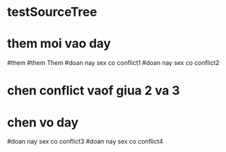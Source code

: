 # testSourceTree
# them moi vao day
#them
#them
Them
#doan nay sex co conflict1
#doan nay sex co conflict2
# chen conflict vaof giua 2 va 3
# chen vo day
#doan nay sex co conflict3
#doan nay sex co conflict4
